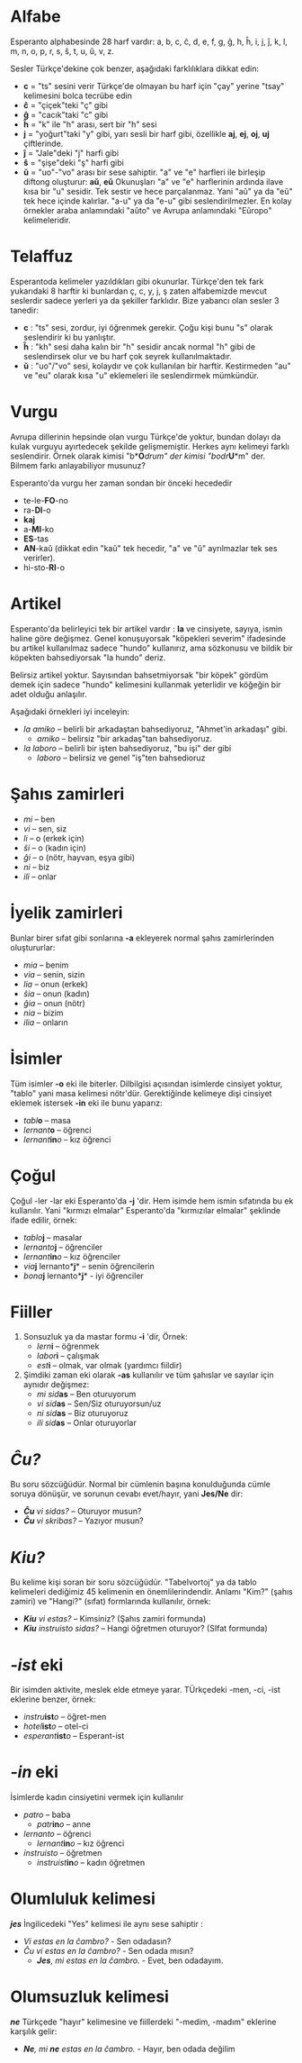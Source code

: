 # Alfabe

Esperanto alphabesinde 28 harf vardır: a, b, c, ĉ, d, e, f, g, ĝ, h, ĥ, i, j, ĵ, k, l, m, n, o, p, r, s, ŝ, t, u, ŭ, v, z.

Sesler Türkçe'dekine çok benzer, aşağıdaki farklılıklara dikkat edin:

- __c__ = "ts" sesini verir Türkçe'de olmayan bu harf için "çay" yerine "tsay" kelimesini bolca tecrübe edin
- __ĉ__ = "çiçek"teki "ç" gibi 
- __ĝ__ = "cacık"taki "c" gibi
- __ĥ__ = "k" ile "h" arası, sert bir "h" sesi
- __j__ = "yoğurt"taki "y" gibi, yarı sesli bir harf gibi, özellikle __aj__, __ej__, __oj__, __uj__ çiftlerinde.
- __ĵ__ = "Jale"deki "j" harfi gibi
- __ŝ__ = "şişe"deki "ş" harfi gibi
- __ŭ__ = "uo"-"vo" arası bir sese sahiptir. "a" ve "e" harfleri ile birleşip diftong oluşturur: __aŭ__, __eŭ__ Okunuşları "a" ve "e" harflerinin ardında ilave kısa bir "u" sesidir. Tek sestir ve hece parçalanmaz. Yani "aŭ" ya da "eŭ" tek hece içinde kalırlar. "a-u" ya da "e-u" gibi seslendirilmezler. En kolay örnekler araba anlamındaki "aŭto" ve Avrupa anlamındaki "Eŭropo" kelimeleridir.


# Telaffuz

Esperantoda kelimeler yazıldıkları gibi okunurlar. Türkçe'den tek fark yukarıdaki 8 harftir ki bunlardan ç, c, y, j, ş zaten alfabemizde mevcut seslerdir sadece yerleri ya da şekiller farklıdır. 
Bize yabancı olan sesler 3 tanedir:
- __c__ : "ts" sesi, zordur,  iyi öğrenmek gerekir. Çoğu kişi bunu "s" olarak seslendirir ki bu yanlıştır.
- __ĥ__ : "kh" sesi daha kalın bir "h" sesidir ancak normal "h" gibi de seslendirsek olur ve bu harf çok seyrek kullanılmaktadır.
- __ŭ__ : "uo"/"vo" sesi, kolaydır ve çok kullanılan bir harftir. Kestirmeden "au" ve "eu" olarak kısa "u" eklemeleri ile seslendirmek mümkündür.
 
# Vurgu

Avrupa dillerinin hepsinde olan vurgu Türkçe'de yoktur, bundan dolayı da kulak vurguyu ayırtedecek şekilde gelişmemiştir. Herkes aynı kelimeyi farklı seslendirir. Örnek olarak kimisi "b*__O__*drum" der kimisi "bodr*__U__*m" der. Bilmem farkı anlayabiliyor musunuz?

Esperanto'da vurgu her zaman sondan bir önceki hecededir

- te-le-__FO__-no 
- ra-__DI__-o
- __kaj__ 
- a-__MI__-ko 
- __ES__-tas 
- __AN__-kaŭ (dikkat edin "kaŭ" tek hecedir, "a" ve "ŭ" ayrılmazlar tek ses verirler).
- hi-sto-__RI__-o

# Artikel

Esperanto'da belirleyici tek bir artikel vardır : __la__ ve cinsiyete, sayıya, ismin haline göre değişmez. Genel konuşuyorsak "köpekleri severim" ifadesinde bu artikel kullanılmaz sadece "hundo" kullanırız, ama sözkonusu ve bildik bir köpekten bahsediyorsak "la hundo" deriz. 

Belirsiz artikel yoktur. Sayısından bahsetmiyorsak "bir köpek" gördüm demek için sadece "hundo" kelimesini kullanmak yeterlidir ve köğeğin bir adet olduğu anlaşılır. 

Aşağıdaki örnekleri iyi inceleyin: 

- *la amiko* – belirli bir arkadaştan bahsediyoruz, "Ahmet'in arkadaşı" gibi.
  - *amiko* – belirsiz "bir arkadaş"tan bahsediyoruz.
- *la laboro* – belirli bir işten bahsediyoruz, "bu işi" der gibi
  - *laboro* – belirsiz ve genel "iş"ten bahsedioruz

# Şahıs zamirleri

- *mi* – ben
- *vi* – sen, siz
- *li* – o (erkek için)
- *ŝi* – o (kadın için)
- *ĝi* – o (nötr, hayvan, eşya gibi)
- *ni* – biz
- *ili* – onlar

# İyelik zamirleri

Bunlar birer sıfat gibi sonlarına __-a__ ekleyerek normal şahıs zamirlerinden oluştururlar:

- *mia* – benim
- *via* – senin, sizin
- *lia* – onun (erkek)
- *ŝia* – onun (kadın)
- *ĝia* – onun (nötr)
- *nia* – bizim
- *ilia* – onların

# İsimler

Tüm isimler __-o__ eki ile biterler. Dilbilgisi açısından isimlerde cinsiyet yoktur, "tablo" yani masa kelimesi nötr'dür. Gerektiğinde kelimeye dişi cinsiyet eklemek istersek __-in__ eki ile bunu yaparız:

- *tabl*__o__ – masa
- *lernant*__o__ – öğrenci
- *lernant*__in__*o* – kız öğrenci

# Çoğul

Çoğul -ler -lar eki Esperanto'da __-j__ 'dir. Hem isimde hem ismin sıfatında bu ek kullanılır. Yani "kırmızı elmalar" Esperanto'da "kırmızılar elmalar" şeklinde ifade edilir, örnek:

- *tablo*__j__ – masalar
- *lernanto*__j__ – öğrenciler
- *lernant*__in__*o* – kız öğrenciler
- *via*__j__ lernanto*__j__* – senin öğrencilerin
- *bona*__j__ lernanto*__j__* - iyi öğrenciler

# Fiiller

1. Sonsuzluk ya da mastar formu __-i__ 'dir, Örnek:
   - *lern*__i__ – öğrenmek
   - *labor*__i__ – çalışmak
   - *est*__i__ – olmak, var olmak (yardımcı fiildir)
2. Şimdiki zaman eki olarak __-as__ kullanılır ve tüm şahıslar ve sayılar için aynıdır değişmez:
   - *mi sid*__as__ – Ben oturuyorum
   - *vi sid*__as__ – Sen/Siz oturuyorsun/uz
   - *ni sid*__as__ – Biz oturuyoruz
   - *ili sid*__as__ – Onlar oturuyorlar

# *Ĉu?*

Bu soru sözcüğüdür. Normal bir cümlenin başına konulduğunda cümle soruya dönüşür, ve sorunun cevabı evet/hayır, yani __Jes/Ne__ dir:

- *__Ĉu__ vi sidas?* – Oturuyor musun?
- *__Ĉu__ vi skribas?* – Yazıyor musun?

# *Kiu?*

Bu kelime kişi soran bir soru sözcüğüdür. "Tabelvortoj" ya da tablo kelimeleri dediğimiz 45 kelimenin en önemlilerindendir. Anlamı "Kim?" (şahıs zamiri) ve "Hangi?" (sıfat) formlarında kullanılır, örnek:

- *__Kiu__ vi estas?* – Kimsiniz?  (Şahıs zamiri formunda)
- *__Kiu__ instruisto sidas?* – Hangi öğretmen oturuyor? (SIfat formunda)


# *-ist* eki

Bir isimden aktivite, meslek elde etmeye yarar. TÜrkçedeki -men, -ci, -ist eklerine benzer, örnek:


- *instru*__ist__*o* – öğret-men
- *hotel*__ist__*o* – otel-ci
- *esperant*__ist__*o* – Esperant-ist


# *-in* eki 

İsimlerde kadın cinsiyetini vermek için kullanılır

- *patro* – baba
    - *patr*__in__*o* – anne
- *lernanto* – öğrenci
    - *lernant*__in__*o* – kız öğrenci
- *instruisto* – öğretmen
    - *instruist*__in__*o* – kadın öğretmen

# Olumluluk kelimesi

*__jes__* İngilicedeki "Yes" kelimesi ile aynı sese sahiptir :

- *Vi estas en la ĉambro?* - Sen odadasın?
- *Ĉu vi estas en la ĉambro?* - Sen odada mısın?
  - *__Jes__, mi estas en la ĉambro.* - Evet, ben odadayım.

# Olumsuzluk kelimesi

*__ne__* Türkçede "hayır" kelimesine ve fiillerdeki "-medim, -madım" eklerine karşılık gelir:

- *__Ne__, mi __ne__ estas en la ĉambro.* - Hayır, ben odada değilim
